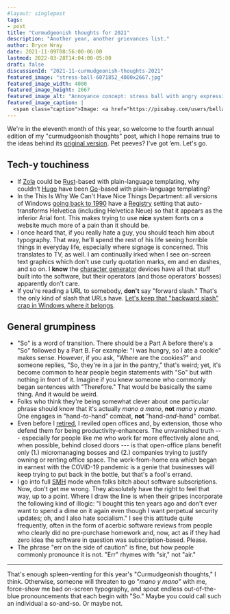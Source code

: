 ```yaml
---
#layout: singlepost
tags:
- post
title: "Curmudgeonish thoughts for 2021"
description: "Another year, another grievances list."
author: Bryce Wray
date: 2021-11-09T08:56:00-06:00
lastmod: 2022-03-28T14:04:00-05:00
draft: false
discussionId: "2021-11-curmudgeonish-thoughts-2021"
featured_image: "stress-ball-6071852_4000x2667.jpg"
featured_image_width: 4000
featured_image_height: 2667
featured_image_alt: "Annoyance concept: stress ball with angry expression painted on it"
featured_image_caption: |
  <span class="caption">Image: <a href="https://pixabay.com/users/bellahu123-10783290/?utm_source=link-attribution&amp;utm_medium=referral&amp;utm_campaign=image&amp;utm_content=6071852">Bella H.</a>; <a href="https://pixabay.com/?utm_source=link-attribution&amp;utm_medium=referral&amp;utm_campaign=image&amp;utm_content=6071852">Pixabay</a></span>
---
```


We're in the eleventh month of this year, so welcome to the fourth annual edition of my "curmudgeonish thoughts" post, which I hope remains true to the ideas behind its [original version](/posts/2018/11/some-curmudgeonish-thoughts/). Pet peeves? I've got ’em. Let's go.

## Tech-y touchiness
- If [Zola](https://getzola.org) could be [Rust](https://rust-lang.org)-based with plain-language templating, why couldn’t [Hugo](https://gohugo.io) have been [Go](https://go.dev)-based with plain-language templating?
- In the This Is Why We Can't Have Nice Things Department: all versions of Windows [going back to 1990](https://stackoverflow.com/questions/12461533/helvetica-renders-as-arial-on-windows-os/) have a [Registry](https://en.wikipedia.org/wiki/Windows_Registry) setting that auto-transforms Helvetica (including Helvetica Neue) so that it appears as the inferior Arial font. This makes trying to use **nice** system fonts on a website much more of a pain than it should be.
- I once heard that, if you really hate a guy, you should teach him about typography. That way, he'll spend the rest of his life seeing horrible things in everyday life, especially where signage is concerned. This translates to TV, as well. I am continually irked when I see on-screen text graphics which don't use curly quotation marks, em and en dashes, and so on. I **know** the [character generator](https://en.wikipedia.org/wiki/Character_generator) devices have all that stuff built into the software, but their operators (and those operators’ bosses) apparently don't care.
- If you're reading a URL to somebody, **don't** say "forward slash." That's the only kind of slash that URLs have. [Let's keep that "backward slash" crap in Windows where it belongs](https://stackoverflow.com/questions/1589930/so-what-is-the-right-direction-of-the-paths-slash-or-under-windows).

## General grumpiness
- "So" is a word of transition. There should be a Part A before there's a "So" followed by a Part B. For example: "I was hungry, so I ate a cookie" makes sense. However, if you ask, "Where are the cookies?" and someone replies, "So, they're in a jar in the pantry," that's weird; yet, it's become common to hear people begin statements with "So" but with nothing in front of it. Imagine if you knew someone who commonly began sentences with "Therefore." That would be basically the same thing. And it would be weird.
- Folks who think they're being somewhat clever about one particular phrase should know that it's actually *mano a mano*, **not** *mano y mano*. One engages in "hand-*to*-hand" combat, **not** "hand-*and*-hand" combat.
- Even before I [retired](/posts/2021/09/transition/), I reviled open offices and, by extension, those who defend them for being productivity-enhancers. The unvarnished truth --- especially for people like me who work far more effectively alone and, when possible, behind closed doors --- is that open-office plans benefit only (1.) micromanaging bosses and (2.) companies trying to justify owning or renting office space. The work-from-home era which began in earnest with the COVID-19 pandemic is a genie that businesses will keep trying to put back in the bottle, but that's a fool's errand.
- I go into full [SMH](https://www.merriam-webster.com/words-at-play/what-does-smh-mean-shaking-my-head) mode when folks bitch about software subscriptions. Now, don't get me wrong. They absolutely have the right to feel that way, up to a point. Where I draw the line is when their gripes incorporate the following kind of illogic: "I bought this ten years ago and don't ever want to spend a dime on it again even though I want perpetual security updates; oh, and I also hate socialism." I see this attitude quite frequently, often in the form of acerbic software reviews from people who clearly did no pre-purchase homework and, now, act as if they had zero idea the software in question was subscription-based. Please.
- The phrase "err on the side of caution" is fine, but how people commonly pronounce it is not. "Err" rhymes with "sir," not "air."

---

That's enough spleen-venting for this year's "Curmudgeonish thoughts," I think. Otherwise, someone will threaten to go "*mano y mano*" with me, force-show me bad on-screen typography, and spout endless out-of-the-blue pronouncements that each begin with "So." Maybe you could call such an individual a so-and-so. Or maybe not.
